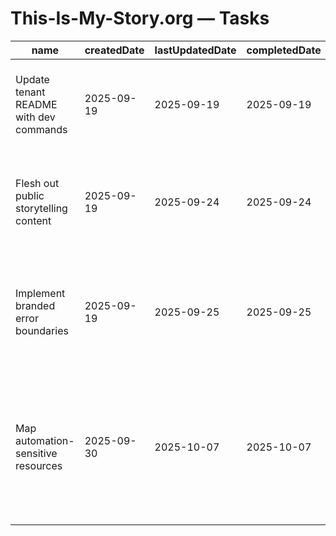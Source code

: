 # This-Is-My-Story.org — Tasks

| name                                   | createdDate | lastUpdatedDate | completedDate | status   | description                                                                                                |
| -------------------------------------- | ----------- | --------------- | ------------- | -------- | ---------------------------------------------------------------------------------------------------------- |
| Update tenant README with dev commands | 2025-09-19  | 2025-09-19      | 2025-09-19    | complete | Clarified environment variables and pnpm filters for the storytelling microsite.                           |
| Flesh out public storytelling content  | 2025-09-19  | 2025-09-24      | 2025-09-24    | complete | Replace placeholder copy with author bios, program descriptions, and call-to-action links.                 |
| Implement branded error boundaries     | 2025-09-19  | 2025-09-25      | 2025-09-25    | complete | Add React Router fallback pages that keep the tone aligned with the storytelling brand.                    |
| Map automation-sensitive resources     | 2025-09-30  | 2025-10-07      | 2025-10-07    | complete | Identify story-specific assets (RSS feeds, sitemap base URL, env keys) the tenant generator must template. |
